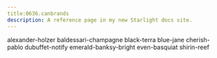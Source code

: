 ```yaml
---
title:0636.canbrands
description: A reference page in my new Starlight docs site.
---
```

alexander-holzer
baldessari-champagne
black-terra
blue-jane
cherish-pablo
dubuffet-notify
emerald-banksy-bright
even-basquiat
shirin-reef
